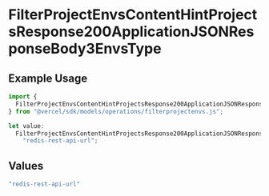 # FilterProjectEnvsContentHintProjectsResponse200ApplicationJSONResponseBody3EnvsType

## Example Usage

```typescript
import {
  FilterProjectEnvsContentHintProjectsResponse200ApplicationJSONResponseBody3EnvsType,
} from "@vercel/sdk/models/operations/filterprojectenvs.js";

let value:
  FilterProjectEnvsContentHintProjectsResponse200ApplicationJSONResponseBody3EnvsType =
    "redis-rest-api-url";
```

## Values

```typescript
"redis-rest-api-url"
```